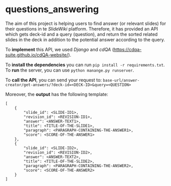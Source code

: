 # questions_answering
The aim of this project is helping users to find answer (or relevant slides) for their questions in te *SlideWiki* platform. Therefore, it has provided an API which gets deck-id and a query (question), and return the sorted related slides in the deck in addition to the potential answer according to the query.

To **implement** this API, we used *Django* and *cdQA* (https://cdqa-suite.github.io/cdQA-website/).

To **install the dependencies** you can run `pip install -r requirements.txt`.
To **run** the server, you can use `python manange.py runserver`.

To **call the API**, you can send your request to:
`base-url/answer-creator/get-answers/?deck-id=<DECK-ID>&query=<QUESTION>`
  
Moreover, the **output** has the following template:
```
[
    {
        "slide_id": <SLIDE-ID1>,
        "revision_id": <REVISION-ID1>,
        "answer": <ANSWER-TEXT1>,
        "title": <TITLE-OF-THE-SLIDE1>,
        "paragraph": <PARAGRAPH-CONTAINING-THE-ANSWER1>,
        "score": <SCORE-OF-THE-ANSWER1>
    },
    {
        "slide_id": <SLIDE-ID2>,
        "revision_id": <REVISION-ID2>,
        "answer": <ANSWER-TEXT2>,
        "title": <TITLE-OF-THE-SLIDE2>,
        "paragraph": <PARAGRAPH-CONTAINING-THE-ANSWER2>,
        "score": <SCORE-OF-THE-ANSWER2>
    }  
]
```
